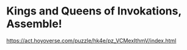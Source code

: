 # Kings and Queens of Invokations, Assemble!
https://act.hoyoverse.com/puzzle/hk4e/pz_VCMexIthmV/index.html